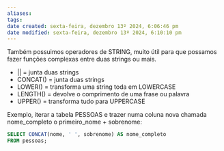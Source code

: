 ```yaml
---
aliases: 
tags: 
date created: sexta-feira, dezembro 13º 2024, 6:06:46 pm
date modified: sexta-feira, dezembro 13º 2024, 6:10:10 pm
---
```

Também possuimos operadores de STRING, muito útil para que possamos fazer funções complexas entre duas strings ou mais.

- || = junta duas strings
- CONCAT() = junta duas strings
- LOWER() = transforma uma string toda em LOWERCASE
- LENGTH() = devolve o comprimento de uma frase ou palavra
- UPPER() = transforma tudo para UPPERCASE

Exemplo, iterar a tabela PESSOAS e trazer numa coluna nova chamada nome_completo o primeiro_nome + sobrenome:

```sql
SELECT CONCAT(nome, ' ', sobrenome) AS nome_completo
FROM pessoas;
```
